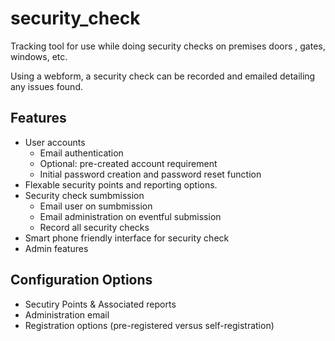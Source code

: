 # security_check

Tracking tool for use while doing security checks on premises doors , gates, windows, etc.

Using a webform, a security check can be recorded and emailed detailing any issues found.

## Features

* User accounts
  * Email authentication 
  * Optional: pre-created account requirement
  * Initial password creation and password reset function
* Flexable security points and reporting options.
* Security check sumbmission
  * Email user on sumbmission
  * Email administration on eventful submission
  * Record all security checks
* Smart phone friendly interface for security check
* Admin features

## Configuration Options

* Secutiry Points & Associated reports
* Administration email
* Registration options (pre-registered versus self-registration)
